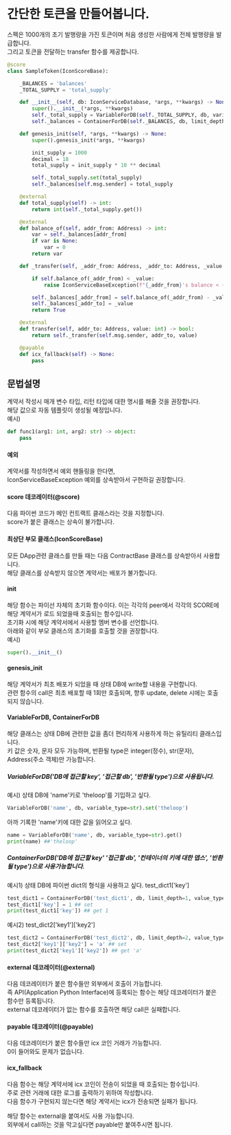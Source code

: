 간단한 토큰을 만들어봅니다.
==================================

스펙은 1000개의 초기 발행량을 가진 토큰이며 처음 생성한 사람에게 전체 발행량을 발급합니다.<br/>
그리고 토큰을 전달하는 transfer 함수를 제공합니다.<br/>

```python
@score
class SampleToken(IconScoreBase):

    _BALANCES = 'balances'
    _TOTAL_SUPPLY = 'total_supply'

    def __init__(self, db: IconServiceDatabase, *args, **kwargs) -> None:
        super().__init__(*args, **kwargs)
        self._total_supply = VariableForDB(self._TOTAL_SUPPLY, db, variable_type=int)
        self._balances = ContainerForDB(self._BALANCES, db, limit_depth=1, value_type=int)

    def genesis_init(self, *args, **kwargs) -> None:
        super().genesis_init(*args, **kwargs)

        init_supply = 1000
        decimal = 18
        total_supply = init_supply * 10 ** decimal

        self._total_supply.set(total_supply)
        self._balances[self.msg.sender] = total_supply

    @external
    def total_supply(self) -> int:
        return int(self._total_supply.get())

    @external
    def balance_of(self, addr_from: Address) -> int:
        var = self._balances[addr_from]
        if var is None:
            var = 0
        return var

    def _transfer(self, _addr_from: Address, _addr_to: Address, _value: int) -> bool:

        if self.balance_of(_addr_from) < _value:
            raise IconServiceBaseException(f"{_addr_from}'s balance < {_value}")

        self._balances[_addr_from] = self.balance_of(_addr_from) - _value
        self._balances[_addr_to] = _value
        return True

    @external
    def transfer(self, addr_to: Address, value: int) -> bool:
        return self._transfer(self.msg.sender, addr_to, value)

    @payable
    def icx_fallback(self) -> None:
        pass
```

문법설명
--------------
계약서 작성시 매개 변수 타입, 리턴 타입에 대한 명시를 해줄 것을 권장합니다.<br/>
해당 값으로 자동 템플릿이 생성될 예정입니다.<br/>
예시)
```python
def func1(arg1: int, arg2: str) -> object:
    pass

```

#### 예외
계약서를 작성하면서 예외 핸들링을 한다면,<br/>
IconServiceBaseException 예외를 상속받아서 구현하길 권장합니다.<br/>

#### score 데코레이터(@score)
다음 파이썬 코드가 메인 컨트랙트 클래스라는 것을 지정합니다.<br/>
score가 붙은 클래스는 상속이 불가합니다.<br/>

#### 최상단 부모 클래스(IconScoreBase)
모든 DApp관련 클래스를 만들 때는 다음 ContractBase 클래스를 상속받아서 사용합니다.<br/>
해당 클래스를 상속받지 않으면 계약서는 배포가 불가합니다.<br/>

#### __init__
해당 함수는 파이선 자체의 초기화 함수이다. 이는 각각의 peer에서 각각의 SCORE에 해당 계약서가 로드 되었을때 호출되는 함수입니다.<br/>
초기화 시에 해당 계약서에서 사용할 멤버 변수를 선언합니다.<br/>
아래와 같이 부모 클래스의 초기화를 호출할 것을 권장합니다.<br/>
예시)
``` python
super().__init__()
```

#### genesis_init
해당 계약서가 최초 배포가 되었을 때 상태 DB에 write할 내용을 구현합니다.<br/>
관련 함수의 call은 최초 배포할 때 1회만 호출되며, 향후 update, delete 시에는 호출되지 않습니다.<br/>

#### VariableForDB, ContainerForDB
해당 클래스는 상태 DB에 관련한 값을 좀더 편리하게 사용하게 하는 유틸리티 클래스입니다.<br/>
키 값은 숫자, 문자 모두 가능하며, 반환될 type은 integer(정수), str(문자), Address(주소 객체)만 가능합니다. <br/>

##### VariableForDB('DB에 접근할 key', '접근할 db', '반환될 type')으로 사용됩니다.<br/>
예시) 상태 DB에 'name'키로 'theloop'를 기입하고 싶다.<br/>
```python
VariableForDB('name', db, variable_type=str).set('theloop')
```
아까 기록한 'name'키에 대한 값을 읽어오고 싶다.<br/>
```python
name = VariableForDB('name', db, variable_type=str).get()
print(name) ##'theloop'
```

##### ContainerForDB('DB에 접근할 key' '접근할 db', '컨테이너의 키에 대한 뎁스', '반환될 type')으로 사용가능합니다.<br/>
예시1) 상태 DB에 파이썬 dict의 형식을 사용하고 싶다. test_dict1['key'] <br/>
```python
test_dict1 = ContainerForDB('test_dict1', db, limit_depth=1, value_type=int)
test_dict1['key'] = 1 ## set
print(test_dict1['key']) ## get 1
```

예시2) test_dict2['key1']['key2']<br/>
```python
test_dict2 = ContainerForDB('test_dict2', db, limit_depth=2, value_type=str)
test_dict2['key1']['key2'] = 'a' ## set
print(test_dict2['key1']['key2']) ## get 'a'
```

#### external 데코레이터(@external)
다음 데코레이터가 붙은 함수들만 외부에서 호출이 가능합니다.<br/>
즉 API(Application Python Interface)에 등록되는 함수는 해당 데코레이터가 붙은 함수만 등록됩니다.<br/>
external 데코레이터가 없는 함수를 호출하면 해당 call은 실패합니다.<br/>

#### payable 데코레이터(@payable)
다음 데코레이터가 붙은 함수들만 icx 코인 거래가 가능합니다.<br/>
0이 들어와도 문제가 없습니다. <br/>

#### icx_fallback
다음 함수는 해당 계약서에 icx 코인이 전송이 되었을 때 호출되는 함수입니다.<br/>
주로 관련 거래에 대한 로그를 출력하기 위하여 작성합니다.<br/>
다음 함수가 구현되지 않는다면 해당 계약서는 icx가 전송되면 실패가 됩니다.

해당 함수는 external을 붙여서도 사용 가능합니다.<br/>
외부에서 call하는 것을 막고싶다면 payable만 붙여주시면 됩니다.<br/>
